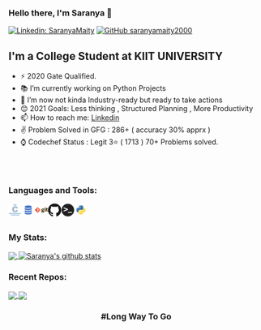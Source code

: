 ### Hello there, I'm Saranya 👋

[![Linkedin: SaranyaMaity](https://img.shields.io/badge/-saranyamaity-blue?style=flat-square&logo=Linkedin&logoColor=white&link=https://www.linkedin.com/in/saranyamaity/)](https://www.linkedin.com/in/saranyamaity/)
[![GitHub saranyamaity2000](https://img.shields.io/github/followers/saranyamaity2000?label=follow&style=social)](https://github.com/saranyamaity2000)
<!-- [![website](https://img.shields.io/badge/PortfolioWebsite-pawan.live-2648ff?style=flat-square&logo=google-chrome)](https://pawan.live/) -->


## I'm a College Student at KIIT UNIVERSITY

- ⚡  2020 Gate Qualified.
- 📚 I’m currently working on Python Projects
- 🌱 I’m now not kinda Industry-ready but ready to take actions 
- 😊 2021 Goals: Less thinking , Structured Planning , More Productivity
- 📫 How to reach me: [Linkedin](https://linkedin.com/in/saranyamaity/)
- ✌️ Problem Solved in GFG : 286+ ( accuracy 30% apprx ) 
- ⌚️ Codechef Status : Legit 3⭐️ ( 1713 ) 70+ Problems solved.

<br /><br/>



### Languages and Tools:

<img align="left" height="26" src="" />
<img align="left" height="26" src="https://raw.githubusercontent.com/github/explore/80688e429a7d4ef2fca1e82350fe8e3517d3494d/topics/c/c.png" />
<img align="left" height="26" src="https://raw.githubusercontent.com/github/explore/80688e429a7d4ef2fca1e82350fe8e3517d3494d/topics/sql/sql.png" />
<img align="left" height="26" src="https://raw.githubusercontent.com/github/explore/80688e429a7d4ef2fca1e82350fe8e3517d3494d/topics/git/git.png" />
<img align="left" height="26" src="https://raw.githubusercontent.com/github/explore/78df643247d429f6cc873026c0622819ad797942/topics/github/github.png" />
<img align="left" height="26" src="https://raw.githubusercontent.com/github/explore/80688e429a7d4ef2fca1e82350fe8e3517d3494d/topics/terminal/terminal.png" />
<img align="left" height="26" src="https://raw.githubusercontent.com/github/explore/80688e429a7d4ef2fca1e82350fe8e3517d3494d/topics/python/python.png"/>

<br/><br/>

### My Stats:
  
<a href="https://github.com/saranyamaity2000">
  <img align="center" src="https://github-readme-stats.vercel.app/api/top-langs/?username=saranyamaity2000&theme=tokyonight&layout=compact" />
</a>
  
<a href="https://github.com/saranya2000">
  <img align="center" width = "50%" src="https://github-readme-stats.vercel.app/api?username=saranyamaity2000&count_private=true&show_icons=true&theme=tokyonight&hide=prs" alt="Saranya's github stats"/>
</a>
<br/>
  
### Recent Repos:
  
<a href="https://github.com/saranyamaity2000/Alt.-Kosaraju-s.-Algorithm">
  <img align="center" src="https://github-readme-stats.vercel.app/api/pin/?username=saranyamaity2000&repo=Alt.-Kosaraju-s.-Algorithm&theme=dark" />
</a>
<a href="https://github.com/saranyamaity2000/Kivy-Project">
 <img align="center" src="https://github-readme-stats.vercel.app/api/pin/?username=saranyamaity2000&repo=Kivy-Project&theme=dark" />
</a>

<div align="center">

### #Long Way To Go

</div>

